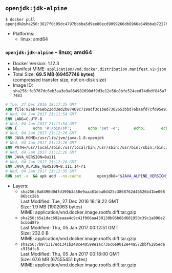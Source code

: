 ## `openjdk:jdk-alpine`

```console
$ docker pull openjdk@sha256:3827f0c05dc4797bbbba5d9ee80ecd9099266db8966a649bbab7227ba09816ad
```

-	Platforms:
	-	linux; amd64

### `openjdk:jdk-alpine` - linux; amd64

-	Docker Version: 1.12.3
-	Manifest MIME: `application/vnd.docker.distribution.manifest.v2+json`
-	Total Size: **69.5 MB (69457746 bytes)**  
	(compressed transfer size, not on-disk size)
-	Image ID: `sha256:fe3767dc6eb3aa3e9a864982690df9d3e12e56c8bfe524eed74dbdf845a77483`

```dockerfile
# Tue, 27 Dec 2016 18:17:25 GMT
ADD file:92ab746eb22dd3ed2b87469c719adf3c1bed7302653bbd76baafd7cfd95e911e in / 
# Wed, 04 Jan 2017 21:11:54 GMT
ENV LANG=C.UTF-8
# Wed, 04 Jan 2017 21:11:54 GMT
RUN { 		echo '#!/bin/sh'; 		echo 'set -e'; 		echo; 		echo 'dirname "$(dirname "$(readlink -f "$(which javac || which java)")")"'; 	} > /usr/local/bin/docker-java-home 	&& chmod +x /usr/local/bin/docker-java-home
# Wed, 04 Jan 2017 21:12:26 GMT
ENV JAVA_HOME=/usr/lib/jvm/java-1.8-openjdk
# Wed, 04 Jan 2017 21:12:26 GMT
ENV PATH=/usr/local/sbin:/usr/local/bin:/usr/sbin:/usr/bin:/sbin:/bin:/usr/lib/jvm/java-1.8-openjdk/jre/bin:/usr/lib/jvm/java-1.8-openjdk/bin
# Wed, 04 Jan 2017 21:12:26 GMT
ENV JAVA_VERSION=8u111
# Wed, 04 Jan 2017 21:12:26 GMT
ENV JAVA_ALPINE_VERSION=8.111.14-r1
# Wed, 04 Jan 2017 21:12:35 GMT
RUN set -x 	&& apk add --no-cache 		openjdk8="$JAVA_ALPINE_VERSION" 	&& [ "$JAVA_HOME" = "$(docker-java-home)" ]
```

-	Layers:
	-	`sha256:0a8490d0dfd399b3a50e9aaa81dba0d425c3868762d46526b41be00886bcc28b`  
		Last Modified: Tue, 27 Dec 2016 18:19:22 GMT  
		Size: 1.9 MB (1902063 bytes)  
		MIME: application/vnd.docker.image.rootfs.diff.tar.gzip
	-	`sha256:b5a1dac692eaaa4c9c41f906aa430138b06b88d601950c39c1a896e25cbbd87e`  
		Last Modified: Thu, 05 Jan 2017 00:12:51 GMT  
		Size: 232.0 B  
		MIME: application/vnd.docker.image.rootfs.diff.tar.gzip
	-	`sha256:7b971317ed1341b248ce40598e1ac736c0e9012e44a572bbf6285edac915dfc8`  
		Last Modified: Thu, 05 Jan 2017 00:18:00 GMT  
		Size: 67.6 MB (67555451 bytes)  
		MIME: application/vnd.docker.image.rootfs.diff.tar.gzip
